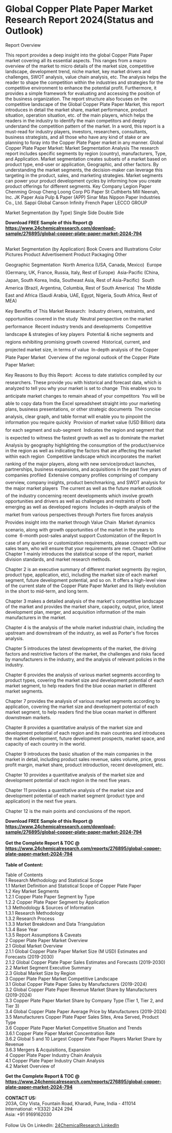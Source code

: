<h1>Global Copper Plate Paper Market Research Report 2024(Status and Outlook)</h1><p>Report Overview</p><p>
This report provides a deep insight into the global Copper Plate Paper market covering all its essential aspects. This ranges from a macro overview of the market to micro details of the market size, competitive landscape, development trend, niche market, key market drivers and challenges, SWOT analysis, value chain analysis, etc.
The analysis helps the reader to shape the competition within the industries and strategies for the competitive environment to enhance the potential profit. Furthermore, it provides a simple framework for evaluating and accessing the position of the business organization. The report structure also focuses on the competitive landscape of the Global Copper Plate Paper Market, this report introduces in detail the market share, market performance, product situation, operation situation, etc. of the main players, which helps the readers in the industry to identify the main competitors and deeply understand the competition pattern of the market.
In a word, this report is a must-read for industry players, investors, researchers, consultants, business strategists, and all those who have any kind of stake or are planning to foray into the Copper Plate Paper market in any manner.
Global Copper Plate Paper Market: Market Segmentation Analysis
The research report includes specific segments by region (country), manufacturers, Type, and Application. Market segmentation creates subsets of a market based on product type, end-user or application, Geographic, and other factors. By understanding the market segments, the decision-maker can leverage this targeting in the product, sales, and marketing strategies. Market segments can power your product development cycles by informing how you create product offerings for different segments.
Key Company
Legion Paper
Chenming Group
Cheng Loong Corp
PG Paper
St Cuthberts Mill
Neenah, Inc.
JK Paper
Asia Pulp &amp; Paper (APP) Sinar Mas
Nippon Paper Industries Co., Ltd.
Sappi Global
Canson Infinity
French Paper
LECCO GROUP</p><p>
Market Segmentation (by Type)
Single Side
Double Side</p><div><b>Download FREE Sample of this Report @ 
            <a href="https://www.24chemicalresearch.com/download-sample/276895/global-copper-plate-paper-market-2024-794">
            https://www.24chemicalresearch.com/download-sample/276895/global-copper-plate-paper-market-2024-794</a></b></div><br><p>
Market Segmentation (by Application)
Book Covers and Illustrations
Color Pictures
Product Advertisement
Product Packaging
Other</p><p>
Geographic Segmentation
 North America (USA, Canada, Mexico)
 Europe (Germany, UK, France, Russia, Italy, Rest of Europe)
 Asia-Pacific (China, Japan, South Korea, India, Southeast Asia, Rest of Asia-Pacific)
 South America (Brazil, Argentina, Columbia, Rest of South America)
 The Middle East and Africa (Saudi Arabia, UAE, Egypt, Nigeria, South Africa, Rest of MEA)</p><p>
Key Benefits of This Market Research:
 Industry drivers, restraints, and opportunities covered in the study
 Neutral perspective on the market performance
 Recent industry trends and developments
 Competitive landscape &amp; strategies of key players
 Potential &amp; niche segments and regions exhibiting promising growth covered
 Historical, current, and projected market size, in terms of value
 In-depth analysis of the Copper Plate Paper Market
 Overview of the regional outlook of the Copper Plate Paper Market:</p><p>
Key Reasons to Buy this Report:
 Access to date statistics compiled by our researchers. These provide you with historical and forecast data, which is analyzed to tell you why your market is set to change
 This enables you to anticipate market changes to remain ahead of your competitors
 You will be able to copy data from the Excel spreadsheet straight into your marketing plans, business presentations, or other strategic documents
 The concise analysis, clear graph, and table format will enable you to pinpoint the information you require quickly
 Provision of market value (USD Billion) data for each segment and sub-segment
 Indicates the region and segment that is expected to witness the fastest growth as well as to dominate the market
 Analysis by geography highlighting the consumption of the product/service in the region as well as indicating the factors that are affecting the market within each region
 Competitive landscape which incorporates the market ranking of the major players, along with new service/product launches, partnerships, business expansions, and acquisitions in the past five years of companies profiled
 Extensive company profiles comprising of company overview, company insights, product benchmarking, and SWOT analysis for the major market players
 The current as well as the future market outlook of the industry concerning recent developments which involve growth opportunities and drivers as well as challenges and restraints of both emerging as well as developed regions
 Includes in-depth analysis of the market from various perspectives through Porters five forces analysis
 Provides insight into the market through Value Chain
 Market dynamics scenario, along with growth opportunities of the market in the years to come
 6-month post-sales analyst support
Customization of the Report
In case of any queries or customization requirements, please connect with our sales team, who will ensure that your requirements are met.
Chapter Outline
Chapter 1 mainly introduces the statistical scope of the report, market division standards, and market research methods.</p><p>
Chapter 2 is an executive summary of different market segments (by region, product type, application, etc), including the market size of each market segment, future development potential, and so on. It offers a high-level view of the current state of the Copper Plate Paper Market and its likely evolution in the short to mid-term, and long term.</p><p>
Chapter 3 makes a detailed analysis of the market's competitive landscape of the market and provides the market share, capacity, output, price, latest development plan, merger, and acquisition information of the main manufacturers in the market.</p><p>
Chapter 4 is the analysis of the whole market industrial chain, including the upstream and downstream of the industry, as well as Porter's five forces analysis.</p><p>
Chapter 5 introduces the latest developments of the market, the driving factors and restrictive factors of the market, the challenges and risks faced by manufacturers in the industry, and the analysis of relevant policies in the industry.</p><p>
Chapter 6 provides the analysis of various market segments according to product types, covering the market size and development potential of each market segment, to help readers find the blue ocean market in different market segments.</p><p>
Chapter 7 provides the analysis of various market segments according to application, covering the market size and development potential of each market segment, to help readers find the blue ocean market in different downstream markets.</p><p>
Chapter 8 provides a quantitative analysis of the market size and development potential of each region and its main countries and introduces the market development, future development prospects, market space, and capacity of each country in the world.</p><p>
Chapter 9 introduces the basic situation of the main companies in the market in detail, including product sales revenue, sales volume, price, gross profit margin, market share, product introduction, recent development, etc.</p><p>
Chapter 10 provides a quantitative analysis of the market size and development potential of each region in the next five years.</p><p>
Chapter 11 provides a quantitative analysis of the market size and development potential of each market segment (product type and application) in the next five years.</p><p>
Chapter 12 is the main points and conclusions of the report.</p><p>
</p><div><b>Download FREE Sample of this Report @ 
            <a href="https://www.24chemicalresearch.com/download-sample/276895/global-copper-plate-paper-market-2024-794">
            https://www.24chemicalresearch.com/download-sample/276895/global-copper-plate-paper-market-2024-794</a></b></div><br><div><b>Get the Complete Report & TOC @ 
            <a href="https://www.24chemicalresearch.com/reports/276895/global-copper-plate-paper-market-2024-794">
            https://www.24chemicalresearch.com/reports/276895/global-copper-plate-paper-market-2024-794</a></b></div><br>
            <b>Table of Content:</b><p>Table of Contents<br />
1 Research Methodology and Statistical Scope<br />
1.1 Market Definition and Statistical Scope of Copper Plate Paper<br />
1.2 Key Market Segments<br />
1.2.1 Copper Plate Paper Segment by Type<br />
1.2.2 Copper Plate Paper Segment by Application<br />
1.3 Methodology & Sources of Information<br />
1.3.1 Research Methodology<br />
1.3.2 Research Process<br />
1.3.3 Market Breakdown and Data Triangulation<br />
1.3.4 Base Year<br />
1.3.5 Report Assumptions & Caveats<br />
2 Copper Plate Paper Market Overview<br />
2.1 Global Market Overview<br />
2.1.1 Global Copper Plate Paper Market Size (M USD) Estimates and Forecasts (2019-2030)<br />
2.1.2 Global Copper Plate Paper Sales Estimates and Forecasts (2019-2030)<br />
2.2 Market Segment Executive Summary<br />
2.3 Global Market Size by Region<br />
3 Copper Plate Paper Market Competitive Landscape<br />
3.1 Global Copper Plate Paper Sales by Manufacturers (2019-2024)<br />
3.2 Global Copper Plate Paper Revenue Market Share by Manufacturers (2019-2024)<br />
3.3 Copper Plate Paper Market Share by Company Type (Tier 1, Tier 2, and Tier 3)<br />
3.4 Global Copper Plate Paper Average Price by Manufacturers (2019-2024)<br />
3.5 Manufacturers Copper Plate Paper Sales Sites, Area Served, Product Type<br />
3.6 Copper Plate Paper Market Competitive Situation and Trends<br />
3.6.1 Copper Plate Paper Market Concentration Rate<br />
3.6.2 Global 5 and 10 Largest Copper Plate Paper Players Market Share by Revenue<br />
3.6.3 Mergers & Acquisitions, Expansion<br />
4 Copper Plate Paper Industry Chain Analysis<br />
4.1 Copper Plate Paper Industry Chain Analysis<br />
4.2 Market Overview of</p><div><b>Get the Complete Report & TOC @ 
            <a href="https://www.24chemicalresearch.com/reports/276895/global-copper-plate-paper-market-2024-794">
            https://www.24chemicalresearch.com/reports/276895/global-copper-plate-paper-market-2024-794</a></b></div><br><b>CONTACT US:</b><br>
            203A, City Vista, Fountain Road, Kharadi, Pune, India - 411014<br>
            International: +1(332) 2424 294<br>
            Asia: +91 9169162030 <br><br>
            Follow Us On LinkedIn: <a href="https://www.linkedin.com/company/24chemicalresearch/">24ChemicalResearch LinkedIn</a>